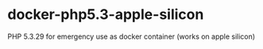 # docker-php5.3-apple-silicon
PHP 5.3.29 for emergency use as docker container (works on apple silicon)
